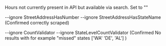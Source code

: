Hours not currently present in API but available via search. Set to "<INACCESSIBLE>"

--ignore StreetAddressHasNumber --ignore StreetAddressHasStateName (Confirmed correctly scraped)

--ignore CountValidator --ignore StateLevelCountValidator (Confirmed No results with for example "missed" states  ['WA' 'DE', 'AL'] )
